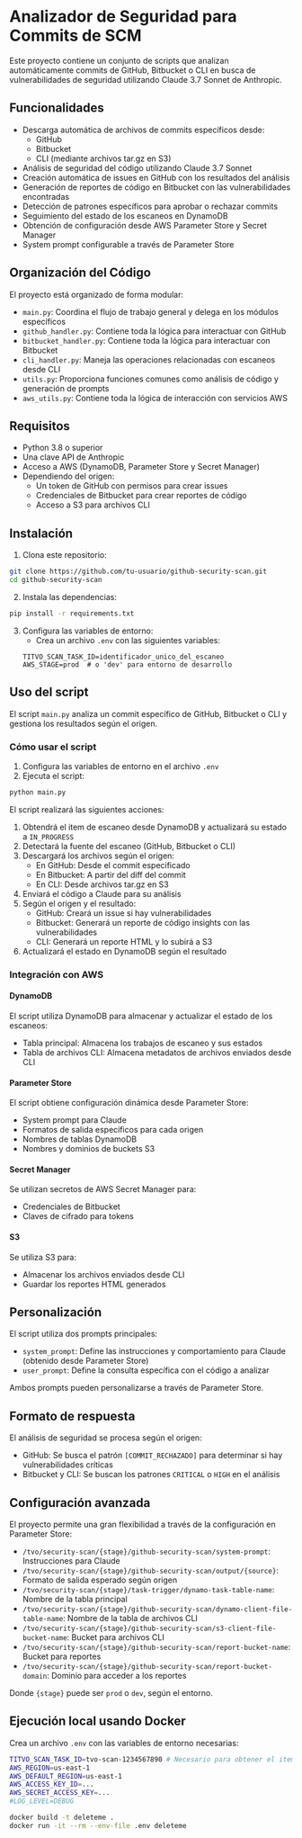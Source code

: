 # Analizador de Seguridad para Commits de SCM

Este proyecto contiene un conjunto de scripts que analizan automáticamente commits de GitHub, Bitbucket o CLI en busca de vulnerabilidades de seguridad utilizando Claude 3.7 Sonnet de Anthropic.

## Funcionalidades

- Descarga automática de archivos de commits específicos desde:
  - GitHub
  - Bitbucket
  - CLI (mediante archivos tar.gz en S3)
- Análisis de seguridad del código utilizando Claude 3.7 Sonnet
- Creación automática de issues en GitHub con los resultados del análisis
- Generación de reportes de código en Bitbucket con las vulnerabilidades encontradas
- Detección de patrones específicos para aprobar o rechazar commits
- Seguimiento del estado de los escaneos en DynamoDB
- Obtención de configuración desde AWS Parameter Store y Secret Manager
- System prompt configurable a través de Parameter Store

## Organización del Código

El proyecto está organizado de forma modular:

- `main.py`: Coordina el flujo de trabajo general y delega en los módulos específicos
- `github_handler.py`: Contiene toda la lógica para interactuar con GitHub
- `bitbucket_handler.py`: Contiene toda la lógica para interactuar con Bitbucket
- `cli_handler.py`: Maneja las operaciones relacionadas con escaneos desde CLI
- `utils.py`: Proporciona funciones comunes como análisis de código y generación de prompts
- `aws_utils.py`: Contiene toda la lógica de interacción con servicios AWS

## Requisitos

- Python 3.8 o superior
- Una clave API de Anthropic
- Acceso a AWS (DynamoDB, Parameter Store y Secret Manager)
- Dependiendo del origen:
  - Un token de GitHub con permisos para crear issues
  - Credenciales de Bitbucket para crear reportes de código
  - Acceso a S3 para archivos CLI

## Instalación

1. Clona este repositorio:
```bash
git clone https://github.com/tu-usuario/github-security-scan.git
cd github-security-scan
```

2. Instala las dependencias:
```bash
pip install -r requirements.txt
```

3. Configura las variables de entorno:
   - Crea un archivo `.env` con las siguientes variables:
   ```
   TITVO_SCAN_TASK_ID=identificador_unico_del_escaneo
   AWS_STAGE=prod  # o 'dev' para entorno de desarrollo
   ```

## Uso del script

El script `main.py` analiza un commit específico de GitHub, Bitbucket o CLI y gestiona los resultados según el origen.

### Cómo usar el script

1. Configura las variables de entorno en el archivo `.env`
2. Ejecuta el script:
```bash
python main.py
```

El script realizará las siguientes acciones:
1. Obtendrá el item de escaneo desde DynamoDB y actualizará su estado a `IN_PROGRESS`
2. Detectará la fuente del escaneo (GitHub, Bitbucket o CLI)
3. Descargará los archivos según el origen:
   - En GitHub: Desde el commit especificado
   - En Bitbucket: A partir del diff del commit
   - En CLI: Desde archivos tar.gz en S3
4. Enviará el código a Claude para su análisis
5. Según el origen y el resultado:
   - GitHub: Creará un issue si hay vulnerabilidades
   - Bitbucket: Generará un reporte de código insights con las vulnerabilidades
   - CLI: Generará un reporte HTML y lo subirá a S3
6. Actualizará el estado en DynamoDB según el resultado

### Integración con AWS

#### DynamoDB

El script utiliza DynamoDB para almacenar y actualizar el estado de los escaneos:

- Tabla principal: Almacena los trabajos de escaneo y sus estados
- Tabla de archivos CLI: Almacena metadatos de archivos enviados desde CLI

#### Parameter Store

El script obtiene configuración dinámica desde Parameter Store:

- System prompt para Claude
- Formatos de salida específicos para cada origen
- Nombres de tablas DynamoDB
- Nombres y dominios de buckets S3

#### Secret Manager

Se utilizan secretos de AWS Secret Manager para:

- Credenciales de Bitbucket
- Claves de cifrado para tokens

#### S3

Se utiliza S3 para:

- Almacenar los archivos enviados desde CLI
- Guardar los reportes HTML generados

## Personalización

El script utiliza dos prompts principales:

- `system_prompt`: Define las instrucciones y comportamiento para Claude (obtenido desde Parameter Store)
- `user_prompt`: Define la consulta específica con el código a analizar

Ambos prompts pueden personalizarse a través de Parameter Store.

## Formato de respuesta

El análisis de seguridad se procesa según el origen:

- GitHub: Se busca el patrón `[COMMIT_RECHAZADO]` para determinar si hay vulnerabilidades críticas
- Bitbucket y CLI: Se buscan los patrones `CRITICAL` o `HIGH` en el análisis

## Configuración avanzada

El proyecto permite una gran flexibilidad a través de la configuración en Parameter Store:

- `/tvo/security-scan/{stage}/github-security-scan/system-prompt`: Instrucciones para Claude
- `/tvo/security-scan/{stage}/github-security-scan/output/{source}`: Formato de salida esperado según origen
- `/tvo/security-scan/{stage}/task-trigger/dynamo-task-table-name`: Nombre de la tabla principal
- `/tvo/security-scan/{stage}/github-security-scan/dynamo-client-file-table-name`: Nombre de la tabla de archivos CLI
- `/tvo/security-scan/{stage}/github-security-scan/s3-client-file-bucket-name`: Bucket para archivos CLI
- `/tvo/security-scan/{stage}/github-security-scan/report-bucket-name`: Bucket para reportes
- `/tvo/security-scan/{stage}/github-security-scan/report-bucket-domain`: Dominio para acceder a los reportes

Donde `{stage}` puede ser `prod` o `dev`, según el entorno.

## Ejecución local usando Docker

Crea un archivo `.env` con las variables de entorno necesarias:

```bash
TITVO_SCAN_TASK_ID=tvo-scan-1234567890 # Necesario para obtener el item de escaneo desde DynamoDB
AWS_REGION=us-east-1
AWS_DEFAULT_REGION=us-east-1
AWS_ACCESS_KEY_ID=...
AWS_SECRET_ACCESS_KEY=...
#LOG_LEVEL=DEBUG
```

```bash
docker build -t deleteme .
docker run -it --rm --env-file .env deleteme
```
